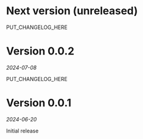 # Next version (unreleased)

PUT_CHANGELOG_HERE

# Version 0.0.2
_2024-07-08_

PUT_CHANGELOG_HERE

# Version 0.0.1
_2024-06-20_

Initial release
